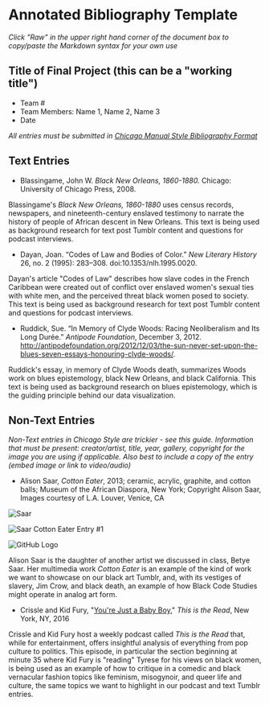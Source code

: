 # Annotated Bibliography Template

*Click "Raw" in the upper right hand corner of the document box to copy/paste the Markdown syntax for your own use*

## Title of Final Project (this  can be a "working title")

* Team #
* Team Members: Name 1, Name 2, Name 3
* Date

*All entries must be submitted in [Chicago Manual Style Bibliography Format](http://www.chicagomanualofstyle.org/tools_citationguide.html)*

## Text Entries

* Blassingame, John W. *Black New Orleans, 1860-1880.* Chicago: University of Chicago Press, 2008.

Blassingame's *Black New Orleans, 1860-1880* uses census records, newspapers, and nineteenth-century enslaved testimony to narrate the history of people of African descent in New Orleans. This text is being used as background research for text post Tumblr content and questions for podcast interviews. 

* Dayan, Joan. “Codes of Law and Bodies of Color.” *New Literary History* 26, no. 2 (1995): 283–308. doi:10.1353/nlh.1995.0020.

Dayan's article "Codes of Law" describes how slave codes in the French Caribbean were created out of conflict over enslaved women's sexual ties with white men, and the perceived threat black women posed to society. This text is being used as background research for text post Tumblr content and questions for podcast interviews.

* Ruddick, Sue. “In Memory of Clyde Woods: Racing Neoliberalism and Its Long Durée.” *Antipode Foundation*, December 3, 2012. http://antipodefoundation.org/2012/12/03/the-sun-never-set-upon-the-blues-seven-essays-honouring-clyde-woods/.

Ruddick's essay, in memory of Clyde Woods death, summarizes Woods work on blues epistemology, black New Orleans, and black California. This text is being used as background research on blues epistemology, which is the guiding principle behind our data visualization. 

## Non-Text Entries

*Non-Text entries in Chicago Style are trickier - see this guide. Information that must be present: creator/artist, title, year, gallery, copyright for the image you are using if applicable. Also best to include a copy of the entry (embed image or link to video/audio)*

* Alison Saar, *Cotton Eater*, 2013; ceramic, acrylic, graphite, and cotton balls; Museum of the African Diaspora, New York; Copyright Alison Saar, Images courtesy of L.A. Louver, Venice, CA

![Saar](https://www.moadsf.org/wp-content/uploads/2015/09/Cotton-Eater-head.jpg?82131a)

![Saar Cotton Eater Entry #1](https://github.com/blackcodestudies/blkcodestudies/modules/final/Saar_Cotton-Eater-head.png)

![GitHub Logo](/images/logo.png)

Alison Saar is the daughter of another artist we discussed in class, Betye Saar. Her multimedia work *Cotton Eater* is an example of the kind of work we want to showcase on our black art Tumblr, and, with its vestiges of slavery, Jim Crow, and black death, an example of how Black Code Studies might operate in analog art form. 

* Crissle and Kid Fury, "[You're Just a Baby Boy](https://soundcloud.com/theread/youre-just-a-baby-boy)," *This is the Read*, New York, NY, 2016 

Crissle and Kid Fury host a weekly podcast called *This is the Read* that, while for entertainment, offers insightful analysis of everything from pop culture to politics. This episode, in particular the section beginning at minute 35 where Kid Fury is "reading" Tyrese for his views on black women, is being used as an example of how to critique in a comedic and black vernacular fashion topics like feminism, misogynoir, and queer life and culture, the same topics we want to highlight in our podcast and text Tumblr entries.

